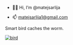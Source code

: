 - 🙇🏼 Hi, I’m @matejsarlija

- 📫 matejsarlija1@gmail.com

Smart bird caches the worm.

[![bird](/assets/images/bird.jpg "bird")](https://ae01.alicdn.com/kf/S70f8bd8bb90646aca62e3a3f01d05859c.jpg_640x640Q90.jpg)


